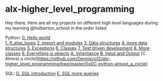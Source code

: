# alx-higher_level_programming
Hey there. Here are all my projects on different high level languages during my learning @holberton_school in the order listed

Python:
[0. Hello world](https://github.com/Dennisco12/alx-higher_level_programming/tree/master/0x00-python-hello_world)<br/>
[1. If_else_loops](https://github.com/Dennisco12/alx-higher_level_programming/tree/master/0x01-python-if_else_loops_functions)
[2. import and modules](https://github.com/Dennisco12/alx-higher_level_programming/tree/master/0x00-python-hello_world)
[3. Data structures](https://github.com/Dennisco12/alx-higher_level_programming/tree/master/0x03-python-data_structures)
[4. more data structures](https://github.com/Dennisco12/alx-higher_level_programming/tree/master/0x04-python-more_data_structures)
[5. Exceptions](https://github.com/Dennisco12/alx-higher_level_programming/tree/master/0x05-python-exceptions)
[6. Classes](https://github.com/Dennisco12/alx-higher_level_programming/tree/master/0x06-python-classes)
[7. Test driven development](https://github.com/Dennisco12/alx-higher_level_programming/tree/master/0x07-python-test_driven_development)
[8. More classes](https://github.com/Dennisco12/alx-higher_level_programming/tree/master/0x08-python-more_classes)
[9. Everything is objects](https://github.com/Dennisco12/alx-higher_level_programming/tree/master/0x09-python-everything_is_object)
[A. Inheritance](https://github.com/Dennisco12/alx-higher_level_programming/tree/master/0x0A-python-inheritance)
[B. Input and Output](https://github.com/Dennisco12/alx-higher_level_programming/tree/master/0x0B-python-input_output)
[C. Almost a circle](https://github.com/Dennisco12/alx-higher_level_programming/tree/master/0x0C-python-almost_a_circle}

SQL:
[D. SQL introduction](https://github.com/Dennisco12/alx-higher_level_programming/tree/master/0x0D-SQL_introduction)
[E. SQL more queries](https://github.com/Dennisco12/alx-higher_level_programming/tree/master/0x0E-SQL_more_queries)
